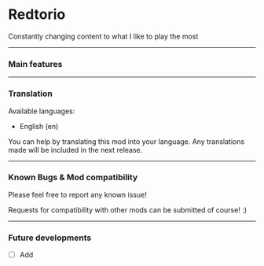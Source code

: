 # Redtorio
Constantly changing content to what I like to play the most 

---

### Main features


---

### Translation
Available languages:

- English (en)

You can help by translating this mod into your language. Any translations made will be included in the next release.

---

### Known Bugs & Mod compatibility
Please feel free to report any known issue!

Requests for compatibility with other mods can be submitted of course! :)

---

### Future developments
- [ ] Add 